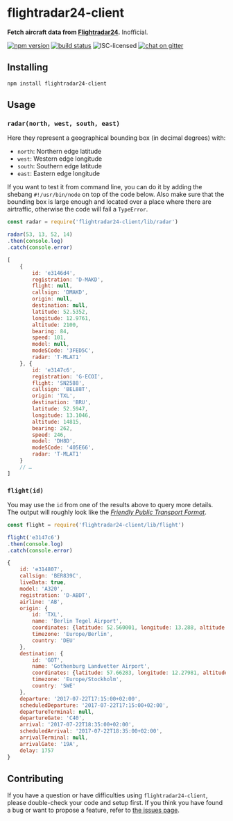 # flightradar24-client

**Fetch aircraft data from [Flightradar24](https://www.flightradar24.com/).** Inofficial.

[![npm version](https://img.shields.io/npm/v/flightradar24-client.svg)](https://www.npmjs.com/package/flightradar24-client)
[![build status](https://img.shields.io/travis/derhuerst/flightradar24-client.svg)](https://travis-ci.org/derhuerst/flightradar24-client)
![ISC-licensed](https://img.shields.io/github/license/derhuerst/flightradar24-client.svg)
[![chat on gitter](https://badges.gitter.im/derhuerst.svg)](https://gitter.im/derhuerst)


## Installing

```shell
npm install flightradar24-client
```


## Usage

### `radar(north, west, south, east)`

Here they represent a geographical bounding box (in decimal degrees) with: 


* `north`: Northern edge latitude
* `west`: Western edge longitude
* `south`: Southern edge latitude
* `east`: Eastern edge longitude


If you want to test it from command line, you can do it by adding the shebang `#!/usr/bin/node` 
on top of the code below. Also make sure that the bounding box is large enough and located over 
a place where there are airtraffic, otherwise the code will fail a `TypeError`.


```js
const radar = require('flightradar24-client/lib/radar')

radar(53, 13, 52, 14)
.then(console.log)
.catch(console.error)
```

```js
[
	{
		id: 'e3146d4',
		registration: 'D-MAKD',
		flight: null,
		callsign: 'DMAKD',
		origin: null,
		destination: null,
		latitude: 52.5352,
		longitude: 12.9761,
		altitude: 2100,
		bearing: 84,
		speed: 101,
		model: null,
		modeSCode: '3FED5C',
		radar: 'T-MLAT1'
	}, {
		id: 'e3147c6',
		registration: 'G-ECOI',
		flight: 'SN2588',
		callsign: 'BEL88T',
		origin: 'TXL',
		destination: 'BRU',
		latitude: 52.5947,
		longitude: 13.1046,
		altitude: 14815,
		bearing: 262,
		speed: 246,
		model: 'DH8D',
		modeSCode: '405E66',
		radar: 'T-MLAT1'
	}
	// …
]
```

### `flight(id)`

You may use the `id` from one of the results above to query more details. The output will roughly look like the [*Friendly Public Transport Format*](https://github.com/public-transport/friendly-public-transport-format).

```js
const flight = require('flightradar24-client/lib/flight')

flight('e3147c6')
.then(console.log)
.catch(console.error)
```

```js
{
	id: 'e314807',
	callsign: 'BER839C',
	liveData: true,
	model: 'A320',
	registration: 'D-ABDT',
	airline: 'AB',
	origin: {
		id: 'TXL',
		name: 'Berlin Tegel Airport',
		coordinates: {latitude: 52.560001, longitude: 13.288, altitude: 122},
		timezone: 'Europe/Berlin',
		country: 'DEU'
	},
	destination: {
		id: 'GOT',
		name: 'Gothenburg Landvetter Airport',
		coordinates: {latitude: 57.66283, longitude: 12.27981, altitude: 506},
		timezone: 'Europe/Stockholm',
		country: 'SWE'
	},
	departure: '2017-07-22T17:15:00+02:00',
	scheduledDeparture: '2017-07-22T17:15:00+02:00',
	departureTerminal: null,
	departureGate: 'C40',
	arrival: '2017-07-22T18:35:00+02:00',
	scheduledArrival: '2017-07-22T18:35:00+02:00',
	arrivalTerminal: null,
	arrivalGate: '19A',
	delay: 1757
}
```


## Contributing

If you have a question or have difficulties using `flightradar24-client`, please double-check your code and setup first. If you think you have found a bug or want to propose a feature, refer to [the issues page](https://github.com/derhuerst/flightradar24-client/issues).
